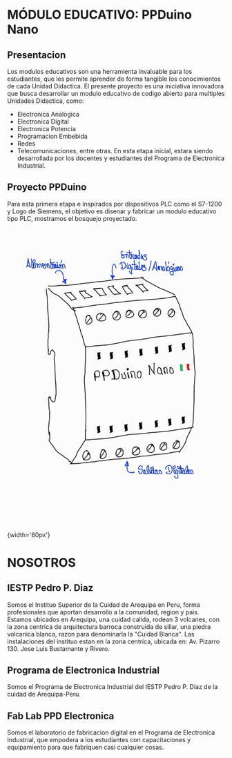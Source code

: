 # MÓDULO EDUCATIVO: PPDuino Nano
## Presentacion
Los modulos educativos son una herramienta invaluable para los estudiantes, que les permite aprender de forma tangible los conocimientos de cada Unidad Didactica.
El presente proyecto es una iniciativa innovadora que busca desarrollar un modulo educativo de codigo abierto para multiples Unidades Didactica, como:
- Electronica Analogica
- Electronica Digital
- Electronica Potencia
- Programacion Embebida
- Redes
- Telecomunicaciones, entre otras.
En esta etapa inicial, estara siendo desarrollada por los docentes y estudiantes del Programa de Electronica Industrial.
## Proyecto PPDuino
Para esta primera etapa e inspirados por dispositivos PLC como el S7-1200 y Logo de Siemens, el objetivo es disenar y fabricar un modulo educativo tipo PLC, mostramos el bosquejo proyectado. 
![Boceto del modulo educativo PPDuino Nano](/files/img/1_PPDuino%20Nano_Sketch.jpg){width='60px'}
# NOSOTROS
## IESTP Pedro P. Diaz
Somos el Instituo Superior de la Cuidad de Arequipa en Peru, forma profesionales que aportan desarrollo a la comunidad, region y pais.
Estamos ubicados en Arequipa, una cuidad calida, rodean 3 volcanes, con la zona centrica de arquitectura barroca construida de sillar, una piedra volcanica blanca, razon para denominarla la "Cuidad Blanca".
Las instalaciones del instituo estan en la zona centrica, ubicada en: Av. Pizarro 130. Jose Luis Bustamante y Rivero.
## Programa de Electronica Industrial
Somos el Programa de Electronica Industrial del IESTP Pedro P. Diaz de la cuidad de Arequipa-Peru.
## Fab Lab PPD Electronica
Somos el laboratorio de fabricacion digital en el Programa de Electronica Industrial, que empodera a los estudiantes con capacitaciones y equipamiento para que fabriquen casi cualquier cosas.